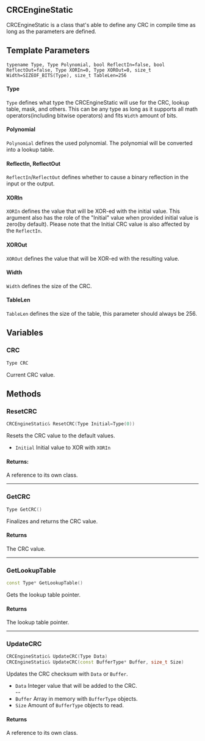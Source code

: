 
## CRCEngineStatic
CRCEngineStatic is a class that's able to define any CRC in compile time as long as the parameters are defined.


## Template Parameters

`typename Type, Type Polynomial, bool ReflectIn=false, bool ReflectOut=false, Type XORIn=0, Type XOROut=0, size_t Width=SIZEOF_BITS(Type), size_t TableLen=256`

####  Type

`Type` defines what type the CRCEngineStatic will use for the CRC, lookup table, mask, and others. This can be any type as long as it supports all math operators(including bitwise operators) and fits `Width` amount of bits.

#### Polynomial
`Polynomial` defines the used polynomial. The polynomial will be converted into a lookup table.

#### ReflectIn, ReflectOut
`ReflectIn`/`ReflectOut` defines whether to cause a binary reflection in the input or the output.

####  XORIn
`XORIn` defines the value that will be XOR-ed with the initial value. This argument also has the role of the "Initial" value when provided initial value is zero(by default).
Please note that the Initial CRC value is also affected by the `ReflectIn`.

#### XOROut
`XOROut` defines the value that will be XOR-ed with the resulting value.

#### Width
`Width` defines the size of the CRC.

#### TableLen
`TableLen` defines the size of the table, this parameter should always be 256.

## Variables

### CRC
```c++
Type CRC
```
Current CRC value.


## Methods

### ResetCRC
```c++
CRCEngineStatic& ResetCRC(Type Initial=Type(0))
```
Resets the CRC value to the default values.<br>
 - `Initial` Initial value to XOR with `XORIn`<br>
#### Returns:
A reference to its own class.

---

### GetCRC
```c++
Type GetCRC()
```
Finalizes and returns the CRC value.
#### Returns
The CRC value.

---

### GetLookupTable
```c++
const Type* GetLookupTable()
```
Gets the lookup table pointer.
#### Returns
The lookup table pointer.

---

### UpdateCRC
```c++
CRCEngineStatic& UpdateCRC(Type Data)
CRCEngineStatic& UpdateCRC(const BufferType* Buffer, size_t Size)
```
Updates the CRC checksum with `Data` or `Buffer`.<br>
 - `Data` Integer value that will be added to the CRC.<br>
 --
 - `Buffer` Array in memory with `BufferType` objects.<br>
 - `Size` Amount of `BufferType` objects to read.<br>
#### Returns
A reference to its own class.


